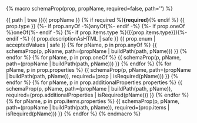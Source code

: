 {% macro schemaProp(prop, propName, required=false, path='') %}
<tr>
  <td>{{ path | tree }}{{ propName }} {% if required %}<strong>(required)</strong>{% endif %}</td>
  <td>
    {{ prop.type }}
    {%- if prop.anyOf -%}anyOf{%- endif -%}
    {%- if prop.oneOf %}oneOf{%- endif -%}
    {%- if prop.items.type %}({{prop.items.type}}){%- endif -%}
  </td>
  <td>{{ prop.descriptionAsHTML | safe }}</td>
  <td>{{ prop.enum | acceptedValues | safe }}</td>
</tr>
{% for pName, p in prop.anyOf %}
{{ schemaProp(p, pName, path=(propName | buildPath(path, pName))) }}
{% endfor %}
{% for pName, p in prop.oneOf %}
{{ schemaProp(p, pName, path=(propName | buildPath(path, pName))) }}
{% endfor %}
{% for pName, p in prop.properties %}
{{ schemaProp(p, pName, path=(propName | buildPath(path, pName)), required=(prop | isRequired(pName))) }}
{% endfor %}
{% for pName, p in prop.additionalProperties.properties %}
{{ schemaProp(p, pName, path=(propName | buildPath(path, pName)), required=(prop.additionalProperties | isRequired(pName))) }}
{% endfor %}
{% for pName, p in prop.items.properties %}
{{ schemaProp(p, pName, path=(propName | buildPath(path, pName)), required=(prop.items | isRequired(pName))) }}
{% endfor %}
{% endmacro %}
